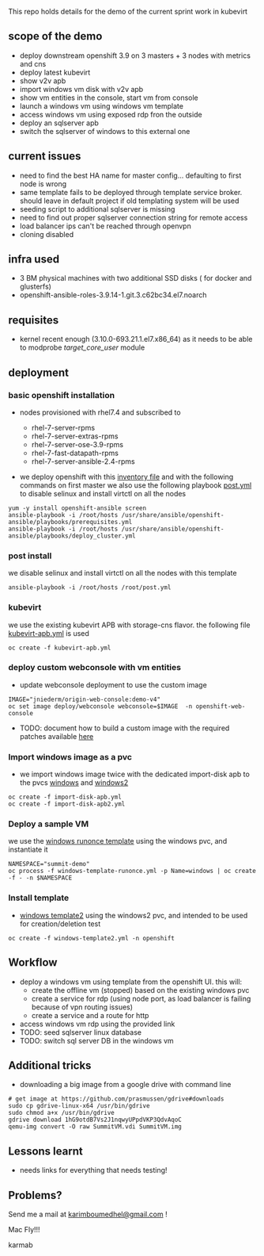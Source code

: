 This repo holds details for the demo of the current sprint work in kubevirt

## scope of the demo

- deploy downstream openshift 3.9 on 3 masters + 3 nodes with metrics and cns
- deploy latest kubevirt
- show v2v apb
- import windows vm disk with v2v apb
- show vm entities in the console, start vm from console
- launch a windows vm using windows vm template
- access windows vm using exposed rdp fron the outside
- deploy an sqlserver apb
- switch the sqlserver of windows to this external one

## current issues

- need to find the best HA name for master config... defaulting to first node is wrong
- same template fails to be deployed through template service broker. should leave in default project if old templating system will be used
- seeding script to additional sqlserver is missing
- need to find out proper sqlserver connection string for remote access
- load balancer ips can't be reached through openvpn
- cloning disabled

## infra used

- 3  BM physical machines with two additional SSD disks ( for docker and glusterfs)
- openshift-ansible-roles-3.9.14-1.git.3.c62bc34.el7.noarch

## requisites

- kernel recent enough (3.10.0-693.21.1.el7.x86_64) as it needs to be able to modprobe *target_core_user* module

## deployment

### basic openshift installation

- nodes provisioned with rhel7.4 and subscribed to 
  - rhel-7-server-rpms
  - rhel-7-server-extras-rpms
  - rhel-7-server-ose-3.9-rpms
  - rhel-7-fast-datapath-rpms
  - rhel-7-server-ansible-2.4-rpms

- we deploy openshift with this [inventory file](hosts) and with the following commands on first master
  we also use the following playbook [post.yml](post.yml) to disable selinux and install virtctl on all the nodes

```
yum -y install openshift-ansible screen
ansible-playbook -i /root/hosts /usr/share/ansible/openshift-ansible/playbooks/prerequisites.yml
ansible-playbook -i /root/hosts /usr/share/ansible/openshift-ansible/playbooks/deploy_cluster.yml
```

### post install 

we disable selinux and install virtctl on all the nodes with this template

```
ansible-playbook -i /root/hosts /root/post.yml
```

### kubevirt

we use the existing kubevirt APB with storage-cns flavor. the following file [kubevirt-apb.yml](kubevirt-apb.yml) is used

```
oc create -f kubevirt-apb.yml
```

### deploy custom webconsole with vm entities

- update webconsole deployment to use the custom image

```
IMAGE="jniederm/origin-web-console:demo-v4"
oc set image deploy/webconsole webconsole=$IMAGE  -n openshift-web-console
```

- TODO: document how to build a custom image with the required patches available [here](https://happylynx.github.io/2018/04/06/custom-compilation-of-origin-web-console.html)

### Import windows image as a pvc

- we import windows image twice with the dedicated import-disk apb to the pvcs [windows](import-disk-apb.yml) and [windows2](import-disk-apb2.yml)

```
oc create -f import-disk-apb.yml
oc create -f import-disk-apb2.yml
```

### Deploy a sample VM

we use the [windows runonce template](windows-template-runonce.yml) using the windows pvc, and instantiate it

```
NAMESPACE="summit-demo"
oc process -f windows-template-runonce.yml -p Name=windows | oc create -f - -n $NAMESPACE
```

### Install template

- [windows template2](windows-template2.yml) using the windows2 pvc, and intended to be used for creation/deletion test

```
oc create -f windows-template2.yml -n openshift
```

## Workflow

- deploy a windows vm using template from the openshift UI. this will:
  - create the offline vm (stopped) based on the existing windows pvc
  - create a service for rdp (using node port, as load balancer is failing because of vpn routing issues)
  - create a service and a route for http
- access windows vm rdp using the provided link
- TODO: seed sqlserver linux database 
- TODO: switch sql server DB in the windows vm

## Additional tricks

- downloading a big image from a google drive with command line

```
# get image at https://github.com/prasmussen/gdrive#downloads
sudo cp gdrive-linux-x64 /usr/bin/gdrive
sudo chmod a+x /usr/bin/gdrive
gdrive download 1hG9otdB7Vs2J1nqwyUPpdVKP3QdvAqoC
qemu-img convert -O raw SummitVM.vdi SummitVM.img
```

## Lessons learnt

- needs links for everything that needs testing!

## Problems?

Send me a mail at [karimboumedhel@gmail.com](mailto:karimboumedhel@gmail.com) !

Mac Fly!!!

karmab
